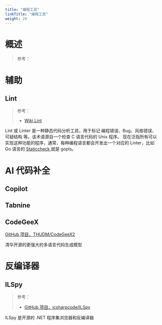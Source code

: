 ```yaml
---
title: "编程工具"
linkTitle: "编程工具"
weight: 20
---
```


# 概述

> 参考：

# 辅助

## Lint

> 参考：
> 
> - [Wiki,Lint](<https://en.wikipedia.org/wiki/Lint_(software)>)

Lint 或 Linter 是一种静态代码分析工具，用于标记 编程错误、Bug、风格错误、可疑结构 等。该术语源自一个检查 C 语言代码的 Unix 程序。
现在泛指所有可以实现这种功能的程序，通常，每种编程语言都会开发出一个对应的 Linter，比如 Go 语言的 [Staticcheck ](https://www.yuque.com/desistdaydream/learning/cu85tu#eSHeK)就是 gopls。

# AI 代码补全

## Copilot

## Tabnine

## CodeGeeX

[GitHub 项目，THUDM/CodeGeeX2](https://github.com/THUDM/CodeGeeX2)

清华开源的更强大的多语言代码生成模型
# 反编译器

## ILSpy

> 参考：
> 
> - [GitHub 项目，icsharpcode/ILSpy](https://github.com/icsharpcode/ILSpy)

ILSpy 是开源的 .NET 程序集浏览器和反编译器
